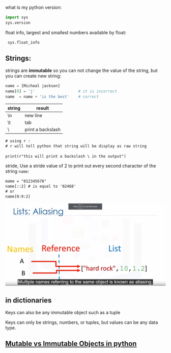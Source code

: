 what is my python version:
```python
import sys
sys.version
```

float info, largest and smallest numbers available by float:
```python
 sys.float_info
 ```
## Strings:
strings are **immutable** so you can not change the value of the string, but you can create new string:
```python
name = [Micheal jackson]
name[0] = 'j'                   # it is incorrect
name  = name + 'is the best'    # correct
```
string | result
------ |-------
\n    |  new line
\t    | tab
\\  | print a backslash

```
# using r :
# r will tell python that string will be display as raw string

print(r"this will print a backslash \ in the output")
```
stride, Use a stride value of 2 to print out every second character of the string `name`:
```
mame = "012345678"
name[::2] # is equal to '02468'
# or
name[0:9:2]
```

![aliasing](images/aliasing.png)

## in dictionaries
Keys can also be any immutable object such as a tuple

Keys can only be strings, numbers, or tuples, but values can be any data type.

## [Mutable vs Immutable Objects in python](https://medium.com/@meghamohan/mutable-and-immutable-side-of-python-c2145cf72747#:~:text=Everything%20in%20Python%20is%20an%20object.&text=Simple%20put%2C%20a%20mutable%20object,set%2C%20dict\)%20are%20mutable.)
